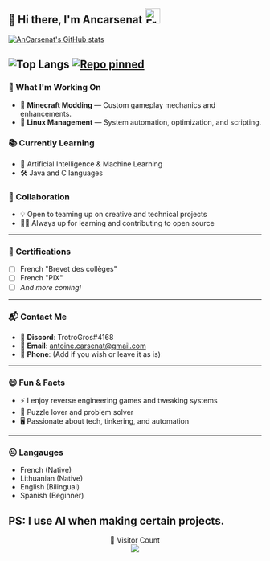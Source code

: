 ## 👋 Hi there, I'm Ancarsenat <img src="https://cdn.jsdelivr.net/gh/hampusborgos/country-flags@main/svg/fr.svg" alt="French Flag" width="30" />

[![AnCarsenat's GitHub stats](https://github-readme-stats.vercel.app/api?username=AnCarsenat&theme=dracula&show_icons=true)](https://github.com/anuraghazra/github-readme-stats)

![Top Langs](https://github-readme-stats.vercel.app/api/top-langs/?username=AnCarsenat&theme=dracula&hide_progress=false)
[![Repo pinned](https://github-readme-stats.vercel.app/api/pin/?username=AnCarsenat&repo=RedstoneAdditions&theme=dracula&show_icons=true)](https://github.com/AnCar/RedstoneAdditions)  
---

### 🚀 What I'm Working On
- 🔧 **Minecraft Modding** — Custom gameplay mechanics and enhancements.
- 🐧 **Linux Management** — System automation, optimization, and scripting.

### 📚 Currently Learning
- 🤖 Artificial Intelligence & Machine Learning
- 🛠️ Java and C languages

### 🤝 Collaboration
- 💡 Open to teaming up on creative and technical projects
- 🙋‍♂️ Always up for learning and contributing to open source

---

### 📜 Certifications
- [ ] French "Brevet des collèges"
- [ ] French "PIX"
- [ ] *And more coming!*

---

### 📬 Contact Me
- 💬 **Discord**: TrotroGros#4168
- 📧 **Email**: antoine.carsenat@gmail.com
- 📱 **Phone**: (Add if you wish or leave it as is)

---

### 😄 Fun & Facts
- ⚡ I enjoy reverse engineering games and tweaking systems
- 🧩 Puzzle lover and problem solver
- 🖥️ Passionate about tech, tinkering, and automation

---

### 😐 Langauges
- French (Native)
- Lithuanian (Native)
- English (Bilingual)
- Spanish (Beginner)

PS: I use AI when making certain projects.
---

<p align="center">
  👀 Visitor Count<br>
  <img src="https://profile-counter.glitch.me/AnCarsenat/count.svg" />
</p>
